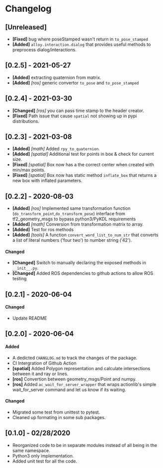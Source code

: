 # Changelog

## [Unreleased]
- **[Fixed]** bug where poseStamped wasn't return in `to_pose_stamped`
- **[Added]** `alloy.interaction.dialog` that provides useful methods to preprocess dialog/interactions.

## [0.2.5] - 2021-05-27
- **[Added]** extracting quaternion from matrix.
- **[Added]** *[ros]* generic convertor `to_pose` and `to_pose_stamped`

## [0.2.4] - 2021-03-30
- **[Changed]** *[ros]* you can pass time stamp to the header creator.
- **[Fixed]** Path issue that cause `spatial` not showing up in pypi distributions.

## [0.2.3] - 2021-03-08
- **[Added]** *[math]* Added `rpy_to_quaternion`.
- **[Added]** *[spatial]* Additional test for points in box & check for current size.
- **[Fixed]** *[spatial]* Box now has a the correct center when created with min/max points.
- **[Fixed]** *[spatial]* Box now has static method `inflate_box` that returns a new box with inflated parameters.

## [0.2.2] - 2020-08-03
- **[Added]** *[ros]* Implemented same transformation function (`do_transform_point`,`do_transform_pose`) interface from tf2_geometry_msgs to bypass python3/PyKDL requirements
- **[Added]** *[math]* Conversion from transformation matrix to array.
- **[Added]** Test for ros methods
- **[Added]** *[tools]* A function `convert_word_list_to_num_str` that converts a list of literal numbers ('four two') to number string ('42').

#### Changed
- **[Changed]** Switch to manually declaring the exposed methods in `__init__.py`.
- **[Changed]** Added ROS dependencies to github actions to allow ROS testing

## [0.2.1] - 2020-06-04
#### Changed
- Update README 

## [0.2.0] - 2020-06-04
#### Added
- A dedicted `CHANGLOG.md` to track the changes of the package.
- CI Intergration of Github Action
- **[spatial]** Added Polygon representation and calculate intersections between it and ray or lines.
- **[ros]** Convertion between geometry_msgs/Point and numpy.
- **[ros]** Added `ac_wait_for_server_wrapper` that wraps actionlib's simple wait_for_server command and let us know if its waiting.

#### Changed
- Migrated some test from unittest to pytest.
- Cleaned up formating in some sub packages.


## [0.1.0] - 02/28/2020
* Reorganized code to be in separate modules instead of all being in the same namespace.
* Python3 only implementation.
* Added unit test for all the code.
